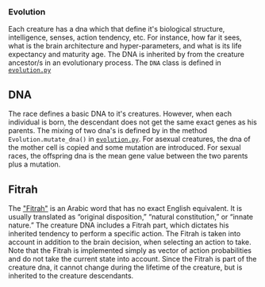 ### Evolution
Each creature has a dna  which that define it's biological structure, intelligence, senses, action tendency, etc.
For instance, how far it sees, what is the brain architecture and hyper-parameters, and what is its life expectancy and maturity age.
The DNA is inherited by from the creature ancestor/s in an evolutionary process.
The `DNA` class is defined in  [`evolution.py`](/evolution.py)

## DNA
The race defines a basic DNA to it's creatures. 
However, when each individual is born, the descendant does not get the same exact genes as his parents.
The mixing of two dna's is defined by in the method `Evolution.mutate_dna()` in [`evolution.py`](/evolution.py).
For asexual creatures, the dna of the mother cell is copied and some mutation are introduced.
For sexual races, the offspring dna is the mean gene value between the two parents plus a mutation.


## Fitrah
The ["Fitrah"](https://en.wikipedia.org/wiki/Fitra) is an Arabic word that has no exact English equivalent.
It is usually translated as “original disposition,” “natural constitution,” or “innate nature.”
The creature DNA includes a Fitrah part, which dictates his inherited tendency to perform a specific action.
The Fitrah is taken into account in addition to the brain decision, when selecting an action to take.
Note that the Fitrah is implemented simply as vector of action probabilities and do not take the current state into account.
Since the Fitrah is part of the creature dna, it cannot change during the lifetime of the creature, but is inherited to the creature descendants.
 